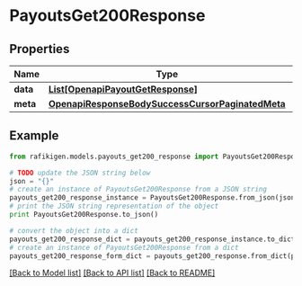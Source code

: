 # PayoutsGet200Response


## Properties
Name | Type | Description | Notes
------------ | ------------- | ------------- | -------------
**data** | [**List[OpenapiPayoutGetResponse]**](OpenapiPayoutGetResponse.md) |  | [optional] 
**meta** | [**OpenapiResponseBodySuccessCursorPaginatedMeta**](OpenapiResponseBodySuccessCursorPaginatedMeta.md) |  | [optional] 

## Example

```python
from rafikigen.models.payouts_get200_response import PayoutsGet200Response

# TODO update the JSON string below
json = "{}"
# create an instance of PayoutsGet200Response from a JSON string
payouts_get200_response_instance = PayoutsGet200Response.from_json(json)
# print the JSON string representation of the object
print PayoutsGet200Response.to_json()

# convert the object into a dict
payouts_get200_response_dict = payouts_get200_response_instance.to_dict()
# create an instance of PayoutsGet200Response from a dict
payouts_get200_response_form_dict = payouts_get200_response.from_dict(payouts_get200_response_dict)
```
[[Back to Model list]](../README.md#documentation-for-models) [[Back to API list]](../README.md#documentation-for-api-endpoints) [[Back to README]](../README.md)


